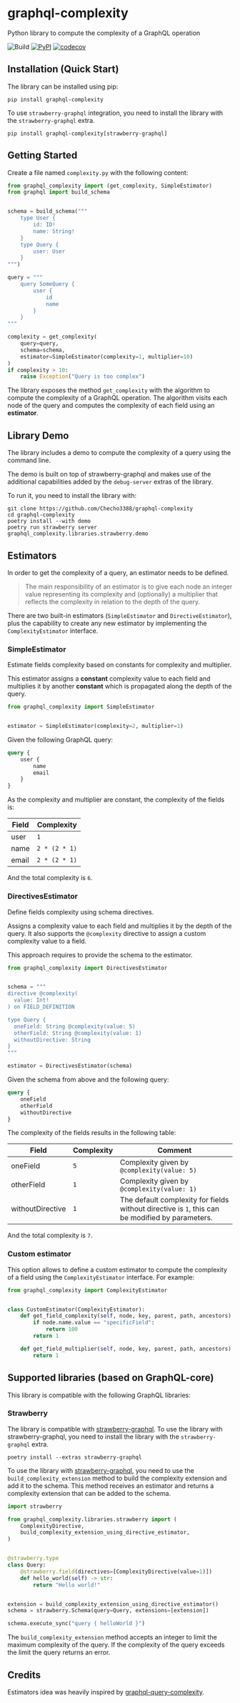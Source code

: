 # graphql-complexity
Python library to compute the complexity of a GraphQL operation

![Build](https://github.com/Checho3388/graphql-complexity/actions/workflows/python-build.yml/badge.svg)
[![PyPI](https://img.shields.io/pypi/v/graphql-complexity?label=pypi%20package)](https://pypi.org/project/graphql-complexity/)
[![codecov](https://codecov.io/gh/Checho3388/graphql-complexity/graph/badge.svg?token=4LH7AVN119)](https://codecov.io/gh/Checho3388/graphql-complexity)

## Installation (Quick Start)
The library can be installed using pip:
```shell
pip install graphql-complexity
```
To use `strawberry-graphql` integration, you need to install the library with the `strawberry-graphql` extra.
```shell
pip install graphql-complexity[strawberry-graphql]
```

## Getting Started
Create a file named `complexity.py` with the following content:
```python
from graphql_complexity import (get_complexity, SimpleEstimator)
from graphql import build_schema


schema = build_schema("""
    type User {
        id: ID!
        name: String!
    }
    type Query {
        user: User
    }
""")

query = """
    query SomeQuery {
        user {
            id
            name
        }
    }
"""

complexity = get_complexity(
    query=query, 
    schema=schema,
    estimator=SimpleEstimator(complexity=1, multiplier=10)
)
if complexity > 10:
    raise Exception("Query is too complex")
```

The library exposes the method `get_complexity` with the algorithm to compute the complexity of a GraphQL operation. 
The algorithm visits each node of the query and computes the complexity of each field using an **estimator**.

## Library Demo
The library includes a demo to compute the complexity of a query using the command line.

The demo is built on top of strawberry-graphql and makes use of the additional capabilities added
by the `debug-server` extras of the library.

To run it, you need to install the library with:
```shell
git clone https://github.com/Checho3388/graphql-complexity
cd graphql-complexity
poetry install --with demo
poetry run strawberry server graphql_complexity.libraries.strawberry.demo
```


## Estimators
In order to get the complexity of a query, an estimator needs to be defined. 

>The main responsibility of an estimator is to give each node an integer value representing its complexity and
> (optionally) a multiplier that reflects the complexity in relation to the depth of the query.

There are two built-in estimators (`SimpleEstimator` and `DirectiveEstimator`), plus the capability to create any new
estimator by implementing the `ComplexityEstimator` interface.

### SimpleEstimator
Estimate fields complexity based on constants for complexity and multiplier. 

This estimator assigns a **constant** complexity value to each field and multiplies
it by another **constant** which is propagated along the depth of the query.

```python
from graphql_complexity import SimpleEstimator


estimator = SimpleEstimator(complexity=2, multiplier=1)
```

Given the following GraphQL query:
```graphql
query {
    user {
        name
        email
    }
}
```
As the complexity and multiplier are constant, the complexity of the fields is:

| Field | Complexity    |
|-------|---------------|
| user  | `1`           |
| name  | `2 * (2 * 1)` |
| email | `2 * (2 * 1)` |

And the total complexity is `6`.

### DirectivesEstimator

Define fields complexity using schema directives.

Assigns a complexity value to each field and multiplies it by the depth of the query. 
It also supports the `@complexity` directive to assign a custom complexity value to a field.

This approach requires to provide the schema to the estimator.

```python
from graphql_complexity import DirectivesEstimator


schema = """
directive @complexity(
  value: Int!
) on FIELD_DEFINITION

type Query {
  oneField: String @complexity(value: 5)
  otherField: String @complexity(value: 1)
  withoutDirective: String
}
"""

estimator = DirectivesEstimator(schema)
```

Given the schema from above and the following query:
```graphql
query {
    oneField
    otherField
    withoutDirective
}
```

The complexity of the fields results in the following table:

| Field            | Complexity | Comment                                                                                         |
|------------------|------------|-------------------------------------------------------------------------------------------------|
| oneField         | `5`        | Complexity given by `@complexity(value: 5)`                                                     |
| otherField       | `1`        | Complexity given by `@complexity(value: 1)`                                                     |
| withoutDirective | `1`        | The default complexity for fields without directive is `1`, this can be modified by parameters. |

And the total complexity is `7`.

### Custom estimator
This option allows to define a custom estimator to compute the complexity of a field using the `ComplexityEstimator` interface. For example:

```python
from graphql_complexity import ComplexityEstimator


class CustomEstimator(ComplexityEstimator):
    def get_field_complexity(self, node, key, parent, path, ancestors) -> int:
        if node.name.value == "specificField":
            return 100
        return 1

    def get_field_multiplier(self, node, key, parent, path, ancestors) -> int:
        return 1
```


## Supported libraries (based on GraphQL-core)
This library is compatible with the following GraphQL libraries:

### Strawberry

The library is compatible with [strawberry-graphql](https://pypi.org/project/strawberry-graphql/). 
To use the library with strawberry-graphql, you need to install the library with the `strawberry-graphql` extra.
```shell
poetry install --extras strawberry-graphql
```

To use the library with [strawberry-graphql](https://pypi.org/project/strawberry-graphql/), you need to use the `build_complexity_extension` method to build
the complexity extension and add it to the schema. This method receives an estimator and returns a complexity 
extension that can be added to the schema.

```python
import strawberry

from graphql_complexity.libraries.strawberry import (
    ComplexityDirective,
    build_complexity_extension_using_directive_estimator,
)


@strawberry.type
class Query:
    @strawberry.field(directives=[ComplexityDirective(value=1)])
    def hello_world(self) -> str:
        return "Hello world!"


extension = build_complexity_extension_using_directive_estimator()
schema = strawberry.Schema(query=Query, extensions=[extension])

schema.execute_sync("query { helloWorld }")
```

The `build_complexity_extension` method accepts an integer to limit the maximum complexity of the query. If the complexity
of the query exceeds the limit the query returns an error.


## Credits

Estimators idea was heavily inspired by [graphql-query-complexity](https://github.com/slicknode/graphql-query-complexity).
